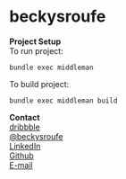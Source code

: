 # beckysroufe

**Project Setup**<br />
To run project:
```
bundle exec middleman
```

To build project:
```
bundle exec middleman build
```

**Contact**<br />
[dribbble](https://www.dribbble.com/beckysroufe)<br />
[@beckysroufe](https://www.twitter.com/beckysroufe)<br />
[LinkedIn](https://www.linkedin.com/in/beckysroufe)<br />
[Github](https://www.github.com/beckysroufe)<br />
[E-mail](mailto:becky@beckysroufe.com)<br />

